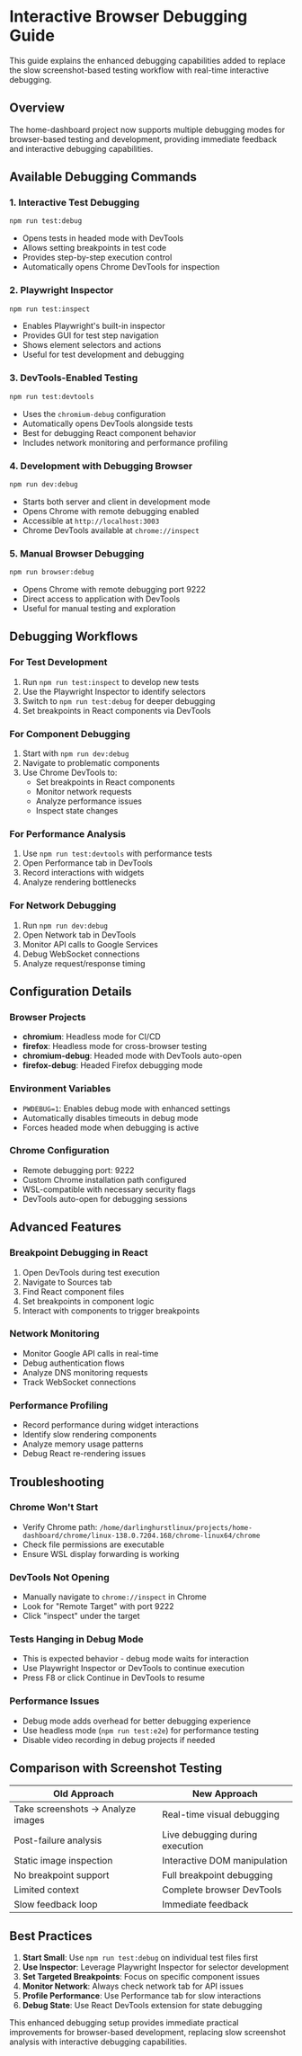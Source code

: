 # Interactive Browser Debugging Guide

This guide explains the enhanced debugging capabilities added to replace the slow screenshot-based testing workflow with real-time interactive debugging.

## Overview

The home-dashboard project now supports multiple debugging modes for browser-based testing and development, providing immediate feedback and interactive debugging capabilities.

## Available Debugging Commands

### 1. Interactive Test Debugging
```bash
npm run test:debug
```
- Opens tests in headed mode with DevTools
- Allows setting breakpoints in test code
- Provides step-by-step execution control
- Automatically opens Chrome DevTools for inspection

### 2. Playwright Inspector
```bash
npm run test:inspect
```
- Enables Playwright's built-in inspector
- Provides GUI for test step navigation
- Shows element selectors and actions
- Useful for test development and debugging

### 3. DevTools-Enabled Testing
```bash
npm run test:devtools
```
- Uses the `chromium-debug` configuration
- Automatically opens DevTools alongside tests
- Best for debugging React component behavior
- Includes network monitoring and performance profiling

### 4. Development with Debugging Browser
```bash
npm run dev:debug
```
- Starts both server and client in development mode
- Opens Chrome with remote debugging enabled
- Accessible at `http://localhost:3003`
- Chrome DevTools available at `chrome://inspect`

### 5. Manual Browser Debugging
```bash
npm run browser:debug
```
- Opens Chrome with remote debugging port 9222
- Direct access to application with DevTools
- Useful for manual testing and exploration

## Debugging Workflows

### For Test Development
1. Run `npm run test:inspect` to develop new tests
2. Use the Playwright Inspector to identify selectors
3. Switch to `npm run test:debug` for deeper debugging
4. Set breakpoints in React components via DevTools

### For Component Debugging
1. Start with `npm run dev:debug`
2. Navigate to problematic components
3. Use Chrome DevTools to:
   - Set breakpoints in React components
   - Monitor network requests
   - Analyze performance issues
   - Inspect state changes

### For Performance Analysis
1. Use `npm run test:devtools` with performance tests
2. Open Performance tab in DevTools
3. Record interactions with widgets
4. Analyze rendering bottlenecks

### For Network Debugging
1. Run `npm run dev:debug`
2. Open Network tab in DevTools
3. Monitor API calls to Google Services
4. Debug WebSocket connections
5. Analyze request/response timing

## Configuration Details

### Browser Projects
- **chromium**: Headless mode for CI/CD
- **firefox**: Headless mode for cross-browser testing
- **chromium-debug**: Headed mode with DevTools auto-open
- **firefox-debug**: Headed Firefox debugging mode

### Environment Variables
- `PWDEBUG=1`: Enables debug mode with enhanced settings
- Automatically disables timeouts in debug mode
- Forces headed mode when debugging is active

### Chrome Configuration
- Remote debugging port: 9222
- Custom Chrome installation path configured
- WSL-compatible with necessary security flags
- DevTools auto-open for debugging sessions

## Advanced Features

### Breakpoint Debugging in React
1. Open DevTools during test execution
2. Navigate to Sources tab
3. Find React component files
4. Set breakpoints in component logic
5. Interact with components to trigger breakpoints

### Network Monitoring
- Monitor Google API calls in real-time
- Debug authentication flows
- Analyze DNS monitoring requests
- Track WebSocket connections

### Performance Profiling
- Record performance during widget interactions
- Identify slow rendering components
- Analyze memory usage patterns
- Debug React re-rendering issues

## Troubleshooting

### Chrome Won't Start
- Verify Chrome path: `/home/darlinghurstlinux/projects/home-dashboard/chrome/linux-138.0.7204.168/chrome-linux64/chrome`
- Check file permissions are executable
- Ensure WSL display forwarding is working

### DevTools Not Opening
- Manually navigate to `chrome://inspect` in Chrome
- Look for "Remote Target" with port 9222
- Click "inspect" under the target

### Tests Hanging in Debug Mode
- This is expected behavior - debug mode waits for interaction
- Use Playwright Inspector or DevTools to continue execution
- Press F8 or click Continue in DevTools to resume

### Performance Issues
- Debug mode adds overhead for better debugging experience
- Use headless mode (`npm run test:e2e`) for performance testing
- Disable video recording in debug projects if needed

## Comparison with Screenshot Testing

| Old Approach | New Approach |
|-------------|--------------|
| Take screenshots → Analyze images | Real-time visual debugging |
| Post-failure analysis | Live debugging during execution |
| Static image inspection | Interactive DOM manipulation |
| No breakpoint support | Full breakpoint debugging |
| Limited context | Complete browser DevTools |
| Slow feedback loop | Immediate feedback |

## Best Practices

1. **Start Small**: Use `npm run test:debug` on individual test files first
2. **Use Inspector**: Leverage Playwright Inspector for selector development
3. **Set Targeted Breakpoints**: Focus on specific component issues
4. **Monitor Network**: Always check network tab for API issues
5. **Profile Performance**: Use Performance tab for slow interactions
6. **Debug State**: Use React DevTools extension for state debugging

This enhanced debugging setup provides immediate practical improvements for browser-based development, replacing slow screenshot analysis with interactive debugging capabilities.